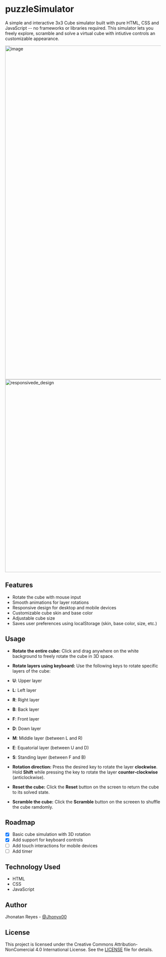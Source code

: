 ﻿# puzzleSimulator

A simple and interactive 3x3 Cube simulator built with pure HTML, CSS and JavaScript -- no frameworks or libraries required.
This simulator lets you freely explore, scramble and solve a virtual cube with intiutive controls an customizable appearance.

<img width="1920" height="1080" alt="image" src="https://github.com/user-attachments/assets/ae6e22f2-9646-4e32-a331-013779563238" />

<img width="759" height="624" alt="responsivede_design" src="https://github.com/user-attachments/assets/3dbc6b68-6ce9-4486-ae3a-8ae989acceba" />

## Features

- Rotate the cube with mouse input
- Smooth animations for layer rotations
- Responsive design for desktop and mobile devices
- Customizable cube skin and base color
- Adjustable cube size
- Saves user preferences using localStorage (skin, base color, size, etc.)

## Usage

- **Rotate the entire cube:** Click and drag anywhere on the white background to freely rotate the cube in 3D space.
- **Rotate layers using keyboard:** Use the following keys to rotate specific layers of the cube:
- **U**: Upper layer
- **L**: Left layer
- **R**: Right layer
- **B**: Back layer
- **F**: Front layer
- **D**: Down layer
- **M**: Middle layer (between L and R)
- **E**: Equatorial layer (between U and D)
- **S**: Standing layer (between F and B)

- **Rotation direction:**
  Press the desired key to rotate the layer **clockwise**.
  Hold **Shift** while pressing the key to rotate the layer **counter-clockwise** (anticlockwise).

- **Reset the cube:**
  Click the **Reset** button on the screen to return the cube to its solved state.
- **Scramble the cube:**
  Click the **Scramble** button on the screeen to shuffle the cube ramdomly.

## Roadmap

- [x] Basic cube simulation with 3D rotation
- [x] Add support for keyboard controls 
- [ ] Add touch interactions for mobile devices
- [ ] Add timer

## Technology Used

- HTML
- CSS
- JavaScript

## Author

Jhonatan Reyes - [@Jhonyx00](https://github.com/Jhonyx00)

## License

This project is licensed under the Creative Commons Attribution-NonComercial 4.0 International License.
See the [LICENSE](LICENSE) file for details.
